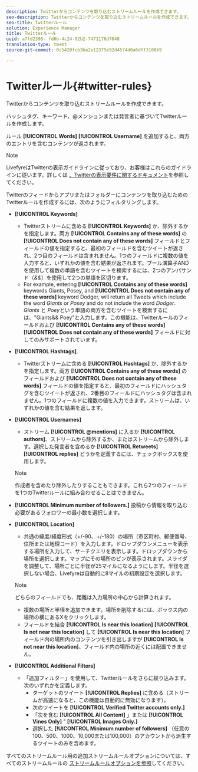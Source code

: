 ```yaml
---
description: Twitterからコンテンツを取り込むストリームルールを作成できます。
seo-description: Twitterからコンテンツを取り込むストリームルールを作成できます。
seo-title: Twitterルール
solution: Experience Manager
title: Twitterルール
uuid: a7fd2398- fd6b-4c24-92b2-7471176d7648
translation-type: tm+mt
source-git-commit: 0c5420fcb3ba2e12375e92d4574d0a6dff310869

---
```



# Twitterルール{#twitter-rules}

Twitterからコンテンツを取り込むストリームルールを作成できます。

ハッシュタグ、キーワード、@メンションまたは発言者に基づいてTwitterルールを作成します。

ルール **[!UICONTROL Words]** **[!UICONTROL Username]** を追加すると、両方のエントリを含むコンテンツが返されます。

>[!NOTE]
>
>LivefyreはTwitterの表示ガイドラインに従っており、お客様はこれらのガイドラインに従います。詳しくは [、Twitterの表示要件に関するドキュメント](https://dev.twitter.com/terms/display-requirements)を参照してください。

Twitterのフィードからアプリまたはフォルダーにコンテンツを取り込むためのTwitterルールを作成するには、次のようにフィルタリングします。

* **[!UICONTROL Keywords]** 
   * Twitterストリームに含める **[!UICONTROL Keywords]** か、除外するかを指定します。両方 **[!UICONTROL Contains any of these words]** の **[!UICONTROL Does not contain any of these words]** フィールドとフィールドの値を指定すると、最初のフィールドを含むツイートが返され、2つ目のフィールドは含まれません。1つのフィールドに複数の値を入力すると、いずれかの値を含む結果が返されます。ブール演算子ANDを使用して複数の単語を含むツイートを検索するには、2つのアンパサンド（*&amp;&amp;*）を使用して2つの単語を区切ります。
   * For example, entering **[!UICONTROL Contains any of these words]** keywords Giants, Posey, and **[!UICONTROL Does not contain any of these words]** keyword Dodger, will return all Tweets which include the word *Giants* or *Posey* and do not include the word *Dodger*.
*Giants* と *Poey*という単語の両方を含むツイートを検索するには、&quot;Giants&amp;&amp; Poey&quot;と入力します。この機能は、Twitterルールのフィールドおよび **[!UICONTROL Contains any of these words]** **[!UICONTROL Does not contain any of these words]** フィールドに対してのみサポートされています。

* **[!UICONTROL Hashtags]**.
   * Twitterストリームに含める **[!UICONTROL Hashtags]** か、除外するかを指定します。両方 **[!UICONTROL Contains any of these words]** のフィールドおよび **[!UICONTROL Does not contain any of these words]** フィールドの値を指定すると、最初のフィールドにハッシュタグを含むツイートが返され、2番目のフィールドにハッシュタグは含まれません。1つのフィールドに複数の値を入力できます。ストリームは、いずれかの値を含む結果を返します。

* **[!UICONTROL Usernames]** 
   * ストリーム **[!UICONTROL @mentions]** に入るか **[!UICONTROL authors]**、ストリームから除外するか、またはストリームから除外します。選択した発言者を含めるか **[!UICONTROL Retweets]** **[!UICONTROL replies]** どうかを定義するには、チェックボックスを使用します。
   >[!NOTE]
   >
   >作成者を含めたり除外したりすることもできます。これら2つのフィールドを1つのTwitterルールに組み合わせることはできません。

* **[!UICONTROL Minimum number of followers.]** 投稿から情報を取り込む必要があるフォロワーの最小数を選択します。
* **[!UICONTROL Location]** 

   * 共通の緯度/経度形式（+/-90、+/-180）の場所（市区町村、郵便番号、住所または地理コード）を入力します。ドロップダウンメニューを表示する場所を入力して、サーチクエリを表示します。ドロップダウンから場所を選択します。マップにその場所のピンが表示されます。スライダを調整して、場所ごとに半径が25マイルになるようにします。半径を選択しない場合、Livefyreは自動的に8マイルの初期設定を選択します。
   >[!NOTE]
   >
   >どちらのフィールドでも、距離は入力場所の中心から計算されます。

   * 複数の場所と半径を追加できます。場所を削除するには、ボックス内の場所の横にあるXをクリックします。
   * フィールドを結合 **[!UICONTROL Is near this location]** **[!UICONTROL Is not near this location]** して **[!UICONTROL Is near this location]** フィールド内の場所内のコンテンツを引き出しますが **[!UICONTROL Is not near this location]**、フィールド内の場所の近くには配置できません。


* **[!UICONTROL Additional Filters]** 
   * 「追加フィルター」を使用して、Twitterルールをさらに絞り込みます。次のいずれかを定義します。
      * ターゲットのツイート **[!UICONTROL Replies]** に含める（ストリームが高速になると、この機能は自動的に無効になります）。
      * 次のツイートを **[!UICONTROL Verified Twitter accounts only.]** 
      * 「次を含む **[!UICONTROL All Content]** 」または **[!UICONTROL Vines Only]** &quot; **[!UICONTROL Images Only.]** 
      * 選択した **[!UICONTROL Minimum number of followers]** （任意の100、500、1000、10,000または100,000）のアカウントから派生するツイートのみを含めます。

すべてのストリームルール用の追加ストリームルールオプションについては、すべてのストリームルールの [ストリームルールオプションを参照](../c-streams/c-stream-rule-options-for-all-stream-rules.md#c_stream_rule_options_for_all_stream_rules)してください。
